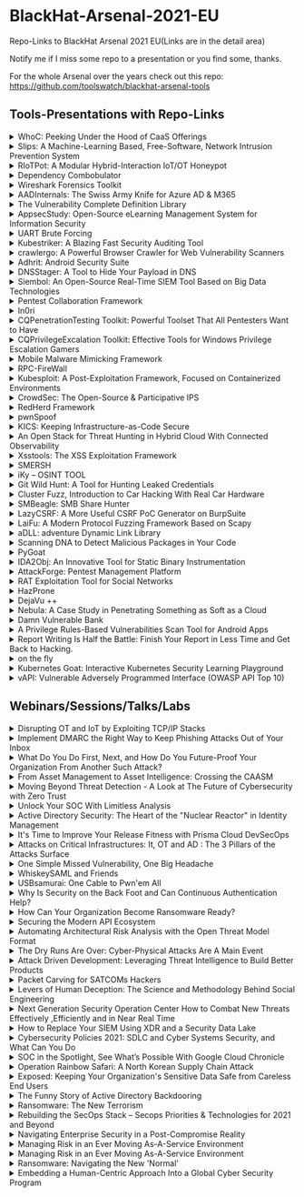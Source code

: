 # BlackHat-Arsenal-2021-EU
Repo-Links to BlackHat Arsenal 2021 EU(Links are in the detail area)

Notify me if I miss some repo to a presentation or you find some, thanks.

For the whole Arsenal over the years check out this repo:
https://github.com/toolswatch/blackhat-arsenal-tools

## Tools-Presentations with Repo-Links

<details>
  <summary>WhoC: Peeking Under the Hood of CaaS Offerings</summary>
  
Running your business-critical applications on the public cloud involves trust. You trust your cloud provider to separate your workloads from other customers' workloads. You trust your cloud provider to patch and update their software and hardware stack. For those of us with trust issues, blindly running our applications in the public cloud can be tough. Fortunately, trust can be earned through visibility, and that's where WhoC can help. WhoC provides a bit of visibility into how Container-as-a-Service (CaaS) offerings run our containers.

WhoC (Who Contains) is a container image that upon execution extracts the underlying container runtime. It doesn't try to identify the underlying runtime based on the container's cgroup configuration, the existence of a '.dockerenv' file or any other known trick. WhoC exfiltrates the actual container runtime binary from the underlying host.

In this talk Yuval will walk you through how WhoC works and show a demo in a popular CaaS offering. You'll learn a surprising truth: Linux containers can actually access one host file - the container runtime. 
  
  [https://github.com/twistlock/whoc](WhoC)

</details>

<details>
  <summary>Slips: A Machine-Learning Based, Free-Software, Network Intrusion Prevention System</summary>
  
Slips is a behavioral-based intrusion prevention system, and the first free software to use machine learning to detect attacks in the network. It is a modular system that profiles the behavior of IP addresses and performs detections in time windows. Slips' modules detect a range of attacks both to and from the protected device. Slips connects to other Slips using P2P, and exports alerts to other systems.

Slips works in several directionality modes. The concept of home network is not used to choose which detection to apply, but to choose which profile to analyze. The user can choose to detect attacks coming *to* or going *from* these profiles. This makes it easy to protect your network but also to focus on infected computers inside your network.

Among its modules, Slips includes the download/manage of external Threat Intelligence feed (including our laboratory's own TI feed), whois/asn/geocountry enrichment, a LSTM neural net for malicious behavior detection, port scanning detection (vertical and horizontal) on flows, long connection detection, etc. The decisions to block profiles or not are based on ensembling
algorithms. The P2P module connects to other Slips to share detection alerts.

Slips can read packets from the network, pcap, Suricata, Zeek, Argus and Nfdump, and can output alerts files and summaries. Having Zeek as a base tool, Slips can correctly build a sorted timeline of flows combining all Zeek logs. Slips can send alerts using the STIX/TAXII protocol.

More importantly, the Kalipso Node.js interface allows the analysts to see the profiles' behaviors and detections performed by Slips modules directly in the console. Kalipso displays the flows of each profile and time window and compares those connections in charts/bars. It also summarizes the whois/asn/geocountry information for each IP that communicates with a protected device.

  
  [https://github.com/stratosphereips/StratosphereLinuxIPS](Slips)

</details>

<details>
  <summary>RIoTPot: A Modular Hybrid-Interaction IoT/OT Honeypot</summary>
  
  With attacks against Internet of Things (IoT) and Operational Technology (OT) protocols increasing, we need proper defensive tools as well as methods for studying adversarial techniques. RIoTPot is a novel IoT/OT honeypot that is written in Go and moves beyond the traditional binary world of low vs. high interaction level. It achieves this via a modular architecture that allows for hybrid deployment of low-interaction along with high-interaction components (based on containerization techniques) as per users' preferences. RIoTPot emulates a multitude of common IoT and OT protocols such as CoAP, MQTT, Modbus, Telnet, AMQP, SSH, HTTP and UPnP.
  
  [https://github.com/aau-network-security/riotpot](RIoTPot)

</details>

<details>
  <summary>Dependency Combobulator</summary>
  The Dependency Combobulator is a modular and extensible framework to detect and prevent dependency confusion leakage and potential attacks. This facilitates a holistic approach for ensure secure application releases that can be evaluated against different sources (e.g., GitHub, Artifactory) and many package management schemes (e.g., ndm, pip, maven).

The framework can be used by security auditors, pentesters and even baked into an enterprise's application security program and release cycle in an automated fashion.
 
  https://pythonrepo.com/repo/apiiro-combobulator-python-security

</details>

<details>
  <summary>Wireshark Forensics Toolkit</summary>
  
  Wireshark is the most widely used network traffic analyzer. It is an important tool for both live traffic analysis & forensic analysis for forensic/malware analysts. Even though Wireshark provides incredibly powerful functionalities for protocol parsing & filtering, it does not provide any contextual information about network endpoints. For a typical analyst, who has to comb through GBs of PCAP files to identify malicious activity, it's like finding a needle in a haystack.

Wireshark Forensics Toolkit is a cross-platform Wireshark plugin that correlates network traffic data with threat intelligence, asset categorization & vulnerability data to speed up network forensic analysis. It does it by extending Wireshark native search filter functionality to allow filtering based on these additional contextual attributes. It works with both PCAP files and real-time traffic captures.

This toolkit provides the following functionality
- Loads malicious Indicators CSV exported from Threat Intelligence Platforms like MISP and associates it with each source/destination IP from network traffic
- Loads asset classification information based on IP-Range to Asset Type mapping which enables filtering incoming/outgoing traffic from a specific type of assets (e.g. filter for 'Database Server', 'Employee Laptop' etc)
- Loads exported vulnerability scan information exported from Qualys/Nessus map IP to CVEs.
- Extends native Wireshark filter functionality to allow filtering based severity, source, asset type & CVE information for each source or destination IP address in network logs

[https://github.com/rjbhide/wireshark-forensics-plugin](wireshark-forensics-plugin)
</details>


<details>
  <summary>AADInternals: The Swiss Army Knife for Azure AD & M365</summary>
  
AADInternals is a popular attacking and administration toolkit for Azure Active Directory and Microsoft 365, used by red and blue teamers worldwide. The toolkit is written in PowerShell, making it easy to install and use by anyone familiar with the Microsoft ecosystem.

With AADInternals, one can create backdoors, perform elevation of privilege and denial-of-service attacks, extract information, and even bypass multi-factor authentication (MFA).

Join this session to see in action the research results conducted during the past two years, including a new technique to extract AD FS signing certificates remotely.
  
https://github.com/Gerenios/AADInternals

</details>

<details>
  <summary>The Vulnerability Complete Definition Library</summary>
  
More and more security researchers treat source code as a database and use code patterns to search or query potential vulnerabilities. At the Black Hat 2021 USA conference, the 360 ​​Alpha Lab team disclosed how to use code patterns to find 11 CVEs on Chrome, and developed a 0day exploit based on this. The code pattern is essentially a set of conditions for the code, and the code that satisfies certain conditions is very likely to have vulnerabilities. However, the industry does not seem to have a publicly available tool that can accurately describe or define the necessary and sufficient conditions for a specific vulnerability. Although CodeQL (https://securitylab.github.com/tools/codeql/) is already trying to convert the vulnerability described in natural language in Common Weakness Enumeration (https://cwe.mitre.org/) into query sentences , But most of its query conditions are sufficient and non-essential conditions to form a specific vulnerability, that is, it does not include all the circumstances that form this vulnerability. These query sentences avoid the conditions that CodeQL is difficult to process or describe to improve the success rate of the query. And I personally think that the grammatical rules of SQL often cannot intuitively describe the constraints of the code and the code running process, and a large number of built-in query processes also make the learning cost higher.

Therefore, I have developed a complete definition library for vulnerabilities and believe that this library has two main advantages. First, this library can describe constraints with syntax, design ideas, and keywords similar to the code used by developers, which makes this tool have a lower learning cost. Second, this library is designed to describe the necessary and sufficient conditions for the formation of vulnerabilities. The necessary and sufficient conditions here is used to describe all possible situations that form the vulnerabilities. We should not artificially modify the search conditions to make it easier for the algorithm of the search program to search for results, but should let the search algorithm determine by itself how to search can speed up the display of results.

This library is developed based on LLVM's AST (Abstract Syntax Tree) and the constraint solver STP (Simple Theorem Prover), and supports the description of constraints on objects such as control flow, data flow, value size, variable relations, variable types, variable names, etc. The library will also contain a batch of vulnerability definitions I wrote and a simple search algorithm. I will use a simple example to demonstrate how the algorithm finds a vulnerability in a specific situation based on the vulnerability definition. All source code will be hosted on github, you can download and study by yourself.  
  
 https://github.com/antgroup-arclab/TheVulnerabilityCompleteDefinitionLibrary 

</details>


<details>
  <summary>AppsecStudy: Open-Source eLearning Management System for Information Security
</summary>
Because preventing vulnerability is less costly than redeveloping the complete application, infosec education and training become more and more actual. As a result, developers can greatly reduce the risk and expense from cyber attacks in the future by creating secure code. In addition, training the team based on the security assessment results to correct actual errors provides ongoing protection for existing and future products.

Since studying is impossible without a practical part, providing hands-on lab training for developing teams is a necessary step.
AppsecStudy - an open-source platform for seminars, training, and organizing courses for practical information security for developers and IT specialists. This tool has all the built-in basic requirements needed for organizing normal and productive training.
  
https://appsec.study
  
https://github.com/zzzteph/appsec.study
  
</details>

<details>
  <summary>UART Brute Forcing</summary>
  
With the growth of embedded systems the ability to exploit UART has become a key component of a Hardware Vulnerability Assessment. This tool focuses on Bute Forcing UART connections on embedded devices. It allow uses to define a brute forcing process for a wide variety of embedded systems

https://github.com/Merimetso-Code/UART-Hacking
</details>

<details>
  <summary>Kubestriker: A Blazing Fast Security Auditing Tool</summary>
  
Kubestriker performs numerous in depth checks on kubernetes infrastructure to identify any misconfigurations which make organisations an easy target for attackers and safeguards against potential attacks on Kubernetes clusters.

https://github.com/vchinnipilli/kubestriker
  
</details>

<details>
  <summary>crawlergo: A Powerful Browser Crawler for Web Vulnerability Scanners</summary>
  
crawlergo is a browser crawler that uses chrome headless mode for URL collection. It dynamically finds all URL requests contained in a web page through powerful automated intelligent analysis and de-duplication, providing comprehensive and high quality input for subsequent web vulnerability scanning.
  
  https://github.com/Qianlitp/crawlergo
  
</details>

<details>
  <summary>Adhrit: Android Security Suite</summary>
  
Adhrit is an open-source Android application security analysis suite. The tool is an effort to find an efficient solution to all the needs of mobile security testing and automation. Adhrit has been built with a focus on flexibility and modularization. It currently uses the Ghera benchmarks to identify vulnerable code patterns in the bytecode. Apart from bytecode scanning, Adhrit can also identify hardcoded secrets within Android applications. The tool also comes with a built-in integration to popular softwares like Jira and Slack which can be configured to automate and streamline the Android application review process. Adhrit has been presented at conferences like Black Hat Asia, OWASP Seasides and Cysinfo.
  
https://github.com/abhi-r3v0/Adhrit
</details>

<details>
  <summary>DNSStager: A Tool to Hide Your Payload in DNS</summary>
  
  DNSStager is an open-source project based on Python used to hide and transfer your payload using DNS.

DNSStager will create a malicious DNS server that handles DNS requests to your domain and return your payload as a response to specific record requests such as AAAA or TXT records after splitting it into chunks and encoding the payload using different algorithms.

DNSStager can generate a custom agent written in C or GoLang that will resolve a sequence of domains, retrieve the payload, decode it and finally inject it into the memory based on any technique you want.

You can edit the code of the DNSStager agent as you wish, and build it using your own custom execution techniques.

The main goal of using DNSStager is to help red teamers/pentesters to deliver their payloads in a stealthy channel using DNS.

  
  https://github.com/mhaskar/DNSStager
</details>

<details>
  <summary>Siembol: An Open-Source Real-Time SIEM Tool Based on Big Data Technologies
</summary>
  Siembol is an in-house developed security data processing application, forming the core of an internal Security Data Platform.

Following the experience of using Splunk, and as early adopters of Apache Metron, the team needed a highly efficient, real-time event processing engine with fewer limitations and more enhanced features. With Metron now retired, Siembol hopes to give the community an evolved alternative.

Siembol improvements over Metron:
- Components for real-time alert escalation: CSIRT teams can easily create a rule-based alert from a single data source, or they can create advanced correlation rules that combine various data sources. Moreover, Siembol UI supports importing a Sigma rule into Siembol alerting.
- Ability to integrate with other systems using dedicated components and plugin architecture for easy integration with incident response tools
- Advanced parsing framework for building fault-tolerant parsers
- Enhanced enrichment component allowing for defining rules and joining enrichment tables
- Configurations and rules are defined by a modern Angular web application, with a git-based approval process
- Supports OAuth2/OIDC for authentication and authorization in Siembol UI
- Easy installation for use with prepared docker images, helm charts and quick start guide

Siembol Use Cases:
- SIEM log collection using open-source technologies
- Detection tool for discovery of leaks and attacks on infrastructure
- Real-time stream Sigma rule evaluation without need to index logs

 https://github.com/G-Research/siembol 
</details>

<details>
  <summary>Pentest Collaboration Framework</summary>
  
Pentest Collaboration Framework - An opensource, cross-platform and portable toolkit that allows you to exchange information on the penetration testing process. It also contains a model of differentiation of rights for use by several teams or independent researchers.

One of latest major updates from previous Black Hat conference is a new feature - issue templates library which allow pentesters to create issues much more faster!
  
  https://gitlab.com/invuls/pentest-projects/pcf
</details>

<details>
  <summary>In0ri</summary>
  
Have you ever wondered how many ways there are to detect a defacement attack?

- Based on hash
- Based on signature
- Differential comparison
- Machine learning

Well, quite a lot. Nowadays, machine learning have really developed, with increasing agility and accuracy, this is
a new approach in Cyber Security in general which can adapt to new attack techniques.

In this talk, we will be presenting In0ri - a defacement detection system utilizing image-classification convolutional neural network.
There's two ways to deploy and use In0ri:
- Running off crontab by periodically visiting the URL.
- Internal agent running off the web server

With the first method, we can directly check if a path has been defaced or not.
As a system administrator, we can use the second method to check a local website with an internal Agent.

In0ri the first source machine learning project to detect defacement attacks, we will show the process of installing, training and running In0ri. After that, we will show how it succeeds to get high quality of detecting the deface attacks by using deep learning.

  
  https://github.com/J4FSec/In0ri
  
</details>


<details>
  <summary>CQPenetrationTesting Toolkit: Powerful Toolset That All Pentesters Want to Have
</summary>
CQ Penetration Testing Toolkit supports you in performing complex penetration tests as well as shows the ways to use them, and the situations in which they apply. It guides you through the process of gathering intel about network, workstations, and servers. Common technics for antimalware avoidance and bypass, lateral movement, and credential harvesting. The toolkit allows also for decrypting RSA keys and EFS protected files as well as blobs and objects protected by DPAPI and DPAPI-NG. This powerful toolkit is useful for those who are interested in penetration testing and professionals engaged in pen-testing working in the areas of database, system, network, or application administration. Among published presented tools are CQARPSpoofer, CQCat, CQDPAPIBlobDecrypter, CQMasterKeyDecrypt, CQReverseShellGen, and many more.

https://github.com/BlackDiverX/cqtools
  
</details>

<details>
  <summary>CQPrivilegeExcalation Toolkit: Effective Tools for Windows Privilege Escalation Gamers
</summary>
CQURE PE Toolkit is focused on Windows Privilege Escalation tactics and techniques created to help improve every privilege escalation game. This toolkit guides you through the process of exploiting a bug or design flaw in an operating system or software to gain elevated privileges to resources that are normally highly protected. Once you will know what to look for and what to ignore, Privilege Escalation will be so much easier. This powerful toolkit is useful for those who are interested in penetration testing and professionals engaged in pen-testing working in the areas of database, system, network, or application administration. Among published presented tools are CQSecretsDumper, CQNTDSDTDecrypter, CQLsassSecretsDumper, CQCreateProcessWithParent, and many more.

https://github.com/BlackDiverX/cqtools
  
</details>

<details>
  <summary>Mobile Malware Mimicking Framework</summary>
  
Emulating malware is a great way to gain insight into the behaviour of threat actors, and to fetch the newest malware samples and modules from the source. Emulating Android malware using virtual machines is a resource intensive task that does not scale well. To resolve this, I wrote the open-source Mobile Malware Mimicking framework, or m3 in short. The framework is built to easily and scalable emulate Android malware whilst using very few resources. Currently, the renowned Anubis and Cerberus families are supported within the framework.

m3's architecture focuses on three main points: simplicity, security, and scalability. To simplify the implementation of new families, the framework is written in Java, which allows the usage of decompiled code snippets. Additionally, the framework provides internal APIs to simplify the workflow. Each bot contains a phone object, which contains many commonly used Android features in plain Java, optimised for emulation purposes. This way, decompiled code only needs minor tweaks before it is executable within the framework. The framework is secure, as unknown commands are logged and furthermore ignored. Due to its open-source nature, anyone can audit and improve the project. Due to the plain Java implementation of the bots, the framework requires very little memory, compared to the virtual machines that would otherwise be required. Adding more bots barely increases the memory usage, allowing a single machine to handle dozens of bots at once.

To use m3, one must first create one or more bots and provide all required details, after which the bots can be emulated. Logging of activities is done per bot, in both the standard output, and a log file per bot. This provides analysts with a detailed overview of the activities that occurred over time.
  
  https://maxkersten.nl/projects/m3-framework/
  
  https://github.com/ThisIsLibra/m3
</details>

<details>
  <summary>RPC-FireWall</summary>
  
In Windows based environments, RPC is the main underlying protocol required for remote administration and for Active Directory services. As such, it is often used by IT admins, but also by ransomware and advanced attackers to spread by creating remote services, scheduled tasks, DCOM objects, etc. It is also a major component in the persistency phase of attacks such as active directory DCSync, and even DC vulnerabilities such as Zerologon.

The RPC-FireWall is a simple tool to operate, which can be used by security researchers and SOC teams. It places strategically located hooks in the Windows RPC runtime, which enables the operator to audit and control every RPC call. Security researchers can use it to trace and understand how various RPC based lateral movement techniques work. SOC teams can consume the audit information, which is stored to the Event logs, into their SIEM / XDR and use it to create numerous detection rules. The RPC-FireWall also acts as a - well, firewall - which allows defenders granular control over which RPC protocols and methods are allowed, from where, by whom, etc. while potentially malicious RPC calls could be blocked. 
  
https://github.com/zeronetworks/rpcfirewall
</details>

<details>
  <summary>Kubesploit: A Post-Exploitation Framework, Focused on Containerized Environments
</summary>
  
Kubesploit is a post-exploitation HTTP/2 Command & Control server and agent written in Golang, focused on containerized environments, and built on top of Merlin project by Russel Van Tuyl (@Ne0nd0g).
It supports Go modules and has container breakout modules, kubelet attack, and scanning modules.
  
https://github.com/cyberark/kubesploit
</details>

<details>
  <summary>CrowdSec: The Open-Source & Participative IPS</summary>    
Discover CrowdSec, the open-source & participative IPS, relying on both IP behavior analysis and IP reputation. CrowdSec analyzes visitor behavior & provides an adapted response to all kinds of attacks. The solution also enables users to protect each other. Each time an IP is blocked, all community members are informed so they can also block it. Already used in 105+ countries across 6 continents, the solution builds a real-time IP reputation database that will benefit individuals, companies, institutions etc.
    
 https://github.com/crowdsecurity/crowdsec
</details>

<details>
  <summary>RedHerd Framework</summary>
  
RedHerd is a collaborative serverless framework for orchestrating a geographically distributed set of assets in order to simulate/conduct complex offensive cyberspace operations. The design and implementation of RedHerd perfectly fit the Open Systems Architecture design pattern, thanks to the adoption of both open standards and wide-spread open source software components.

The framework allows to seamlessly deploy a ready-to-use infrastructure that can be adopted for effective conduct, simulation and training purposes, by reliably joining a real-world cyberspace battlefield in which red and blue teams challenge each other to reach their goals. These elements lead to the Offensive Cyberspace Operations as a Service (OCOaaS) paradigm, which involves a complete software solution, locally set up, remotely deployed or Cloud-based, offering a layer of abstraction placed in front of the operative infrastructure and tools.

In this way, the operational actors have the opportunity to focus on the task execution, while ignoring all of the collateral activities. In addition, OCOaaS provides a flexible and quickly deployable solution to reduce costs. The RedHerd framework is a practical implementation of this model empowering the approach with strong orchestration capabilities and other additional features.
  
https://github.com/redherd-project/redherd-framework  
</details>

<details>
  <summary>pwnSpoof</summary>
  
PWNSpoof produces realistic but unique incident response logs, with plenty of customisation options and an injected attack sequence to boot. Each user session (and we produce thousands over a customisable period of time) follows a dynamic pattern, which prevents simple filtering and delivers an authentic dataset. Currently pwnSpoof generates IIS logs for dummy banking and social media applications in the standard IIS log format (W3SVC) which can be consumed by most SIEM solutions. It injects a configurable number of attacks, including login bruteforce and parameter injection.

pwnSpoof randomises session times to produce a realistic pattern of activity that idles overnight and peaks during business hours. It randomises source IPs according to a weighted geo table, providing realistic iplocation patterns such as 99% UK and 1% EU. This allows us to set attacker source IPs to countries of hacking notoriety or allow it to blend in.

pwnSpoof is able to generate unique log bundles every time so is perfect for incident response and threat hunting training serials. The student then has to find the attack amongst the high entropy background noise in order to find the indicators of compromise and comprehend the attackers activity. Typically a student will need to identify which account was compromised, the timestamp of a log or the source IP of the attacker. pwnSpoof produces a seperate answer file, which can be used directly by the student or ingested by CTF tool for points based scoring.

There's no benefit to cheating, as every student has a different challenge.
  
https://github.com/punk-security/pwnspoof  
</details>


<details>
  <summary>KICS: Keeping Infrastructure-as-Code Secure</summary>
  
Infrastructure as Code (IaC) makes deploying cloud or container configurations scalable and faster. If you are launching a microservice into a Kubernetes cluster, or even building an entire AWS virtual infrastructure, IaC can automate the deployment. By building repeatable templates you can also ensure that deployments happen exactly as you design, every time.

However, errors in infrastructure configuration are now regarded as the second biggest cause of data breaches. There are many ways to give adversaries an advantage through security misconfigurations. Overly permissive storage volumes, unauthenticated database access, or ports left open to the internet have all been a cause of compromise. The solution? Treat your infrastructure code the same as your application code. During your build process, use tools to scan for infrastructure misconfigurations. When you find them raise alerts or even break the build. 

In this session, we will discuss common types of IaC misconfigurations, and demonstrate a free, open source security tool that developers can build into their pipelines to help protect infrastructure from compromise.
  
https://github.com/Checkmarx/kics  
</details>

<details>
  <summary>An Open Stack for Threat Hunting in Hybrid Cloud With Connected Observability
</summary>
  
We present a cloud-native threat hunting architecture built on open-source technologies. The security architecture integrates SysFlow and Kestrel to provide connected endpoint observability, edge analytics, and a cyber-reasoning stack that enables threat hunters to quickly and uniformly perform threat hunting and investigation across cloud and premise environments. This facilitates a new threat discovery methodology in which declarative hunting flows automate the search for behavioral attack patterns and indicators of compromise in telemetry data streams that are automatically tagged with attack TTPs. We show how these two open-source frameworks can deploy and scale natively on cloud environments to discover attacks and security breaches against cloud services and container infrastructures.

SysFlow is an open observability framework that lifts and normalizes the representation of system activities into a compact entity-relational format that records workload behaviors by connecting single-event and volumetric flow representations of process control flows, file interactions, and network communications. It drastically reduces data footprints over existing approaches and is particularly suitable for large scale cloud-wide monitoring and forensic investigation of sophisticated cyber-attacks that may not be discovered for long periods of time.

Kestrel is a threat hunting language for creating composable, reusable, and shareable hunt flows. It brings two key innovations to the security community: (i) a composable way of expressing hunting knowledge for threat hypothesis development and reasoning over entity-relational data abstractions, and (ii) an open-source language runtime to compute how to perform hunting steps and execute them in a distributed fashion at the local hunting site, remote data sources, and in the cloud.

We will demonstrate through live threat hunting scenarios how the two open-source projects can help create a powerful open platform for gaining operational awareness and alleviating key pain points in integrating security solutions into a "single-pane-of-glass" for effective and shareable threat hunting in the cloud.

https://github.com/opencybersecurityalliance/kestrel-lang
</details>

<details>
  <summary>Xsstools: The XSS Exploitation Framework</summary>
  
  XSS is one of the most common bug found on web application but the impact is often underestimated, and I think we can blame POC doing only an alert for that.While proving arbitrary code execution seems enough for bug hunters, people with less security knowledge may fail to grasp all the thing we can do with a bit of JavaScript.
It's our job to explain and prove the impact but writing custom payload for every scope can be tiresome, because a XSS can trigger it a lot of different context reusing the same attack is often impossible.

Xsstools is a new exploitation framework from bug bounty hunter and red teamer. It will help you build powerful and reusable payload that can be "compiled" to work in every situation.

The framework come with all the common goodies you might need:
- form submission with csrf token
- data exfiltration via multiple channels
- click and keylogger
- DOM manipulation
- Clickjacking helpers
- and much more

New features will be released for Black Hat armory:
- cache only spidering
- persistent exploitation

This tool is available on GitHub https://github.com/yeswehack/xsstools under GPL-3.0 License. 
</details>

<details>
  <summary>SMERSH</summary>

It's a collaborative open source tool to manage pentest campaigns.
You can install it via Docker ( it includes an Angular front end with a symfony API )
There is also a python client for the bearded ones.
The graphical interface allows you to add your scope and vulnerabilities and exchange information with your hacker partners in a Quick and easy way (also possible to generate report).

https://github.com/CMEPW/Smersh
  
</details>

<details>
  <summary>iKy – OSINT TOOL</summary>
  
iKy is an Open Source project. From an e-mail or other selectors (username, twitter, instagram, etc) it tries to collect data to later convert them into visual information
OSINT tools are many and varied. But with iKY it was sought, apart from a good performance, an attractive graphic visual supported by the fact that neuroscientifically the brain interprets images better and faster than numbers and letters

https://github.com/kennbroorg/iKy
</details>

<details>
  <summary>Git Wild Hunt: A Tool for Hunting Leaked Credentials
</summary>
  
Git Wild Hunt is a tool designed to search and identify leaked credentials at public repositories such as Github. Git Wild Hunt searches for footprints and patterns of over 38 of the most used secrets/credentials on the internet, especially those used in Devops and IT Operations. This tool helps developers and security operation departments discover leaked credentials in public repositories. This tool is also a recon tool for red teamers and pentesters, as it also provides metadata from leaks such as usernames, company names, secret types, and dates.

https://github.com/d1vious/git-wild-hunt
</details>

<details>
  <summary>Cluster Fuzz, Introduction to Car Hacking With Real Car Hardware</summary>
  
Join us for hands-on interaction with the PD0 'Car in a box' -- a fully working test platform for automotive security including most of the ECUs from a 2014 Peugeot 208. Attendees will receive a quick introduction to CAN bus networks, how they are insecure by default, and how this can be exploited to change data and displays. All laptops will be equipped with a nano-can adapter and an instrument cluster which will have some scripts to allow fuzzing of the clusters. As a bonus, we will be using Twitter to control some of the dials on PD0 by tweeting specific information.
  
https://github.com/mintynet/car-in-a-box
  
</details>

<details>
  <summary>SMBeagle: SMB Share Hunter</summary>
  
SMBeagle is executed on end-user devices with a standard domain users account.  SMBeagle will then identify all connected networks using existing mapped drives, application connections, local networks and subnet masks.  SMBeagle will then scan all identified network ranges for open SMB shares.  Once it finds an SMB connection it will audit the file and folder structure and record the applied permissions.

This information is logged in an elastic index to be dashboarded within Kibana.  Giving application owners and IT operation teams greater insight into what network shares are available to users and highlight insecure network shares which are susceptible to RANSOMWARE attacks.

SMBeagle can be run multiple times from multiple user contexts to identify the business risk to RANSOMWARE.

SMBeagle can be used during a pentest engagement to identify business-sensitive data and system credentials in configuration files and scripts. We believe SMBeagle will become a defacto tool for all stages of pentesting, allowing low privilege windows domain accounts to find vector for privilege escalation and allowing privileged accounts to quickly identify collections of sensitive business data.

Utilising elastic backend storage provides rich data filtering and analysis, with auto documentation.
  
https://github.com/punk-security/SMBeagle

</details>

<details>
  <summary>LazyCSRF: A More Useful CSRF PoC Generator on BurpSuite</summary>
  
Burp Suite is an intercepting HTTP Proxy, and it is the defacto tool for performing web application security testing. The feature of Burp Suite that I like the most is `Generate CSRF PoC`. However, the function to automatically determine the content of the request is broken, and it tries to generate PoCs using `form` even for PoCs that cannot be represented by `form`, such as JSON parameters and PUT requests. In addition, multibyte characters that can be displayed in Burp Suite itself are often garbled in the generated CSRF PoC. These were the motivations for creating LazyCSRF.
I have implemented a feature to solve them. It has the following features:- Automatically switch to PoC using XMLHttpRequest - In case the parameter is JSON - In case the request is a PUT/PATCH/DELETE- Support displaying multibyte characters (like Japanese)- Generating CSRF PoC with Burp Suite Community Edition (of course, it also works in Professional Edition)
https://github.com/tkmru/lazyCSRF
  
Slides:
https://speakerdeck.com/tkmru/lazycsrf-bh2021-europe
</details>

<details>
  <summary>LaiFu: A Modern Protocol Fuzzing Framework Based on Scapy</summary>
  
As a protocol tester, we often use scapy to interact with the protocol because it is able to craft or decode packets easily and it implements a wide number of protocols. However, the fuzz function supported by scapy can not fuzz protocols sufficiently and effectively. Testers often need to write additional fuzzing code based on other fuzzing frameworks such as Peach and Boofuzz.

According to the current situation, we design a protocol fuzzing tool named "LaiFu". LaiFu framework allows testers to use scapy to specify protocol formats directly. We designed the corresponding mutation algorithm according to the various field types of scapy's packet. Meanwhile, we also provide a tool to show the coverage of fuzzing target in real time. Testers only need to put each data packet as a node into the graph and then start the fuzzing test. Another advantage is that LaiFu makes many protocols already implemented by scapy to be fuzzable.

We are going to open source this tool to assist testers or developers to test their code and make protocol fuzzing easy and effective.
  
  !!!Information at the presentation 11.11.2021!!!
"Our company has some approval process, after completing it, we can open source LaiFu"
</details>

<details>
  <summary>aDLL: adventure Dynamic Link Library</summary>
  
Adventure of Dynamic Link Library (aDLL) is a console tool for the analysis of binaries and focused on the automatic detection of possible DLL Hijacking cases in Windows systems. The purpose of the tool is to analyse every DLL that an executable will load in memory, anticipating the Windows DLL search order and identifying those DLLs that are missing from the expected directory. That may lead in the replacement of the legitimate DLL by a malicious one if the directory has misconfigured permissions.
  
https://github.com/ideaslocas/aDLL

</details>

<details>
  <summary>Scanning DNA to Detect Malicious Packages in Your Code</summary>
  
PackageDNA is an open-source tool, free and modular tool developed in Python3, that offers developers and researchers the ability to analyze code packages from different programming languages, in search of vulnerabilities in the code, the possible manipulations or spoofing of the package ('typosquatting'), identifying suspicious files, searching for strings in the code, among other data for analysis.

PackageDNA, enables threat intelligence analysis or code audits, which allow to detect attacks to the software supply chain, the vast majority of companies integrate third-party code in their developments, thus the need to have a suite such as PackageDNA that performs the analysis of all these external codes and delivers the results of the analysis in a standardized way.
  
https://github.com/Telefonica/packagedna

</details>

<details>
  <summary>PyGoat</summary>
  
PyGoat -
Intentionally vuln web Application Security in django. our roadmap build intentionally vuln web Application in django. The Vulnerability can based on OWASP top ten
• A1:2017-Injection
• A2:2017-Broken Authentication
• A3:2017-Sensitive Data Exposure
• A4:2017-XML External Entities (XXE)
• A5:2017-Broken Access Control
• A6:2017-Security Misconfiguration
• A7:2017-Cross-Site Scripting (XSS)
• A8:2017-Insecure Deserialization
• A9:2017-Using Components with Known Vulnerabilities
• A10:2017-Insufficient Logging & Monitoring

https://github.com/adeyosemanputra/pygoat

</details>


<details>
  <summary>IDA2Obj: An Innovative Tool for Static Binary Instrumentation</summary>
  
As well known, object files are generated by c/c++ compiler or assembler from source code, and linked into an executable binary. But now, I can directly dump multiple object files just from one executable binary (exe, dll, ...) by using this tool. What's more amazing is that they can be linked again to a new binary, which is almost same as the old one !

It is designed mainly for SBI (Static Binary Instrumenation), to collect code coverage and integrate with popular fuzzing engines (AFL, honggfuzz, ...). Of course, it is faster than all of the DBI solutions.

https://github.com/jhftss/IDA2Obj
</details>

<details>
  <summary>AttackForge: Pentest Management Platform</summary>
  
AttackForge.com is Community Pentest Management Platform that supports workflows for pentesting & collaboration between engineering & security teams.

AttackForge.com equips pentesters with the following:

- Dedicated workspace for penetration testing projects. You can invite other pentesters or engineers to your workspace and assign their roles. You can store all information/entry criteria/logs/etc.
- Assign methodologies/checklists to each project. AttackForge includes pre-built methodologies for convenience.
- Professional automated reporting. Fully customizable report templates using AttackForge ReportGen tool. AttackForge includes a styled base template to get started fast or you can use your own templates.
- Vulnerability library pre-loaded with 1300+ vulnerabilities. You can add your own.
- Import vulnerabilities from tools such as Nessus, BURP, Qualys, Netsparker, Acunetix, Nexpose, OpenVAS, ZAP. RESTful API for custom imports & generic CSV importer.
- Build AttackChains and map to MITRE ATT&CK Framework.
- Project management support including calendar, daily tracking, retesting tracking, and others.
- Integration with DevOps tools like JIRA & ServiceNow.
- Custom themes including "The Matrix" for the full Hacker experience

Come check out the new features we have not yet presented to public!
  
  https://www.attackforge.com/
</details>

<details>
  <summary>RAT Exploitation Tool for Social Networks</summary>
  
As we all know, many risks are involved with social networks such as impersonation, social-engineering, and data breach.

To demonstrate these attacks, we developed an innovative tool that can hijack and remotely control social network accounts by combining the powers of social engineering with malicious third party apps.

We built a private app store of phishing apps, with genres, that a bad actor can choose from to gain RAT control over victim accounts. To enable this, our tool manages oauth tokens within a single web console, allowing the hacker to exercise the functions of the victim accounts. To this end, we discuss other features and extensions of our tool, such as social engineering chat bots, crawlier bots, password crackers, and visualization tools for social network analytics.

https://github.com/Q8OSINT/Q8OSINT
</details>

<details>
  <summary>HazProne</summary>
  
HazProne is a Cloud Pentesting Framework that emulates close to Real-World Scenarios by deploying Vulnerable-By-Demand aws resources enabling you to pentest Vulnerabilities within, and hence, gain a better understanding of what could go wrong and why!!
  
https://github.com/stafordtituss/HazProne
</details>

<details>
  <summary>DejaVu ++</summary>
  
DejaVu is an open source deception framework which can be used to deploy decoys across the infrastructure. This could be used by the defender to deploy multiple interactive (Server and Client) decoys strategically across the network and cloud.

We have done massive updates to our platform (now DejaVu ++) and are excited to present these at Blackhat Europe. Some key updates:

1. Decentralized architecture to support enterprise orgs
2. Video recording of attacker's movement, record attacker's activity
3. Highly interactive decoys to engage the attacker and reveal attacker motivation and TTP
4. Integrated IDS for enriched alerts
5. Full packet capture of attacker's interaction with the decoy for forensic analysis.
6. Cloud Ready decoys
- Now blue team can deploy DejaVu instance on AWS infra
- Configure decoy personality to mimic the environment
- AWS breadcrumbs
7. Dashboard with monitoring and analysis - Full lifecycle of event can be drilled into by an analyst
8. New decoys
- Email and client side decoys to detect Spear Phishing
- RDP Interactive and Non-Interactive
- Interactive SSH
- Detect MITM attacks : ARP Poisoning, Responder, SSDP
- HONEYCOMB (To capture events from Honey Docs)
- Beaconing Documents
- ICS/SCADA Decoys - Modbus and S7COMM
9. Personalized threat inteligiance - Deploy customised decoys on DMZ to detect targeted threats
10. Logging Capability - Ship logs to SIEM or other platforms using Syslog capability
  
https://github.com/bhdresh/Dejavu  
</details>

<details>
  <summary>Nebula: A Case Study in Penetrating Something as Soft as a Cloud</summary>
  
Nebula is a cloud C2 Framework, which at the moment offers reconnaissance, enumeration, exploitation, post exploitation on AWS, but still working to allow testing other Cloud Providers and DevOps Components.
It started as a project to unify all Cloud + DevOps Pentest and Security Techniques for a better assessment of the Infrastructures. It is build with modules for each provider and each functionality. As of April 2021, it only covers AWS, but is currently an ongoing project and hopefully will continue to grow to test GCP, Azure, Kubernetes, Docker, or automation engines like Ansible, Terraform, Chef, etc.

https://github.com/gl4ssesbo1/Nebula
</details>

<details>
  <summary>Damn Vulnerable Bank</summary>
  
With over 2.5 billion devices and millions of apps, Android is ruling the market. Developers had additional responsibility to protect the information and integrity of their users. Considering these high numbers, preventive measures should be taken to secure Android applications used by people across the globe.

We built an open-source vulnerable Banking application, a clone close to real-world banking applications. The existing vulnerable applications cover only basic OWASP vulnerabilities. Our vulnerable application covers multiple things like Binary analysis, Debugger detection bypasses, Frida analysis, writing custom code to decrypt data, and a lot more along with basic OWASP vulnerabilities. This product will be a one-stop place for android application security enthusiasts.

https://github.com/rewanthtammana/Damn-Vulnerable-Bank
</details>

<details>
  <summary>A Privilege Rules-Based Vulnerabilities Scan Tool for Android Apps</summary>

In the development of software, the system is often designed on a good architecture to ensure the security of the system, which reduces the risk of being attacked. However, due to business requirements, some "privilege rules" often exist in some key security protection processes, such as some privilege userid lists, privilege url lists, or special paths, etc. These privilege configurations disrupt the original security process, and pull down the security level, become a new attack surface (intrusion into the original secure system through attack privilege rules). It is more difficult for us to attack the system directly, but it will be easier to attack the system through the vulnerabilities in the privilege rules, and even the vulnerabilities in these privilege rules already exist widely.

Because of the above attack risks, we develope a tool called "privilege rules bug hunter"(PBH) to detect the vulnerability of privilege rules in software. Data flow graph (DFG) and Control flow graph(CFG) enable us to better understand the inherent logic in software. However, there are so many control flows and data flows when identifying the privilege rules. How to distinguish the normal logic and find out the privilege rules accurately is a challenge. We will combine DFG, CFG and taint analysis methods to find out the risk: 1) generate a graph with the help of DFG and CFG , and use graph similarity information to classify. 2) The software is tested dynamically by online data, and the path information of runtime is recorded by hook to help identify the privilege paths of the graph in 1). 3) Collecting the information of privilege rules and looking for common vulnerabilities(such as xss etc) to reache the control of the whole system.

In this talk, we found the risk of privilege rules in a software , which broke the normal flow of software security architecture and introduce new risks. At the same time, based on the software analysis method, a tool is implemented to detect the vulnerability of privilege rules. We use the developed tool in Android Software Security testing, and find many privilege URLs and paths are configured into the software with high permissions. At the same time, there are a large number of n-days in the websites where these URLs exist.

!!!No Link yet!!!
</details>

<details>
  <summary>Report Writing Is Half the Battle: Finish Your Report in Less Time and Get Back to Hacking.</summary>

A single place to hold assessment findings, notes, methodologies, tasks, and feedback from your team makes working together simpler and saves time delivering reports. Dradis combines the output of 20+ popular security tools - including Nessus, Qualys, Burp, and Nmap, along with your manual notes to keep all of your findings centralized for one click report generation.
If you're reviewing scan results manually or putting together reports by hand, digging through emails and chat logs for details from teammates, or copying and pasting findings from old reports instead of having a findings database, do yourself a favor and download Dradis CE so you can get back to hacking.

Started in 2007 to solve the frustrations associated with creating reports, Dradis Framework has an established track record and a full time, international team working every day so you can ditch the overhead of a traditional security assessment workflow.

https://dradisframework.com/
  
CommunityEdition:
Dradis is an open-source reporting and collaboration tool trusted by 1,000s of InfoSec professionals around the world.
https://dradisframework.com/ce/
</details>

<details>
  <summary>on the fly</summary>

The 'on-the-fly' tool intends to give the pentester an 'all-in-one' tool by deploying different functionalities applicable across the three domains of work: IoT, ICS & IT. The present work introduces a new framework in which enough functionalities will be provided to discover, evaluate, and audit technologies from the three mentioned domains.
  
https://github.com/Telefonica/on-the-fly
</details>

<details>
  <summary>Kubernetes Goat: Interactive Kubernetes Security Learning Playground</summary>
Kubernetes Goat is a "vulnerable by design" Kubernetes Cluster environment to practice and learn about Kubernetes Security. It has step by step detailed guide and digital book on how to get started with Kubernetes Goat by exploring different vulnerabilities in Kubernetes Cluster and Containerized environments. Also, it has scenarios taken from the real-world vulnerabilities and maps the Kubernetes Goat scenarios. The complete documentation and instruction to practice Kubernetes Security for performing security assessments, pentesting, and in general Kubernetes Security. As a defender you will see how we can learn these attacks, misconfigurations to understand and improve your cloud-native infrastructure security posture.

Some of the high-level scenarios include, but are not limited to

1. Sensitive keys in code-bases
2. DIND (docker-in-docker) exploitation
3. SSRF in K8S world
4. Container escape to access host system
5. Docker CIS Benchmarks analysis
6. Kubernetes CIS Benchmarks analysis
7. Attacking private registry
8. NodePort exposed services
9. Helm v2 tiller to PwN the cluster
10. Analysing crypto miner container
11. Kubernetes Namespaces bypass
12. Gaining environment information
13. DoS the memory/CPU resources
14. Hacker Container preview
15. Hidden in layers
16. RBAC Least Privileges Misconfiguration
17. KubeAudit - Audit Kubernetes Clusters
18. Sysdig Falco - Runtime Security Monitoring & Detection
19. Popeye - A Kubernetes Cluster Sanitizer
20. Secure network boundaries using NSP
  
https://github.com/madhuakula/kubernetes-goat
</details>

<details>
  <summary>vAPI: Vulnerable Adversely Programmed Interface (OWASP API Top 10)</summary>
vAPI is a Vulnerable Interface in a Lab like environment that mimics the scenarios from OWASP API Top 10 and helps the user understand and exploit the vulnerabilities according to OWASP API Top 10 2019. The lab is divided into 10 exercises that sequentially demonstrate the vulnerabilities and give a flag if exploited successfully.

https://github.com/roottusk/vapi
</details>

## Webinars/Sessions/Talks/Labs

<details>
  <summary>Disrupting OT and IoT by Exploiting TCP/IP Stacks</summary>
  
We will demonstrate an attacker’s journey to disrupt a model smart building - which could be a residence, an office, or any critical facility like a hospital - using only TCP/IP stack vulnerabilities, which are known to affect large numbers of devices at a time.

Attendees will interact with a tool to identify the TCP/IP stack running on a target device (using techniques such as banner grabbing, ICMP querying and TCP fingerprinting), a static analysis tool to find DNS-based vulnerabilities on TCP/IP stacks, and finally an exploit scenario involving a DNS-based RCE on a development board, an FTP-based DoS on a PLC and a TCP-based DoS on the switch connecting them.

The physical effects on the model building include switching on or off lighting and ventilation systems. We will also discuss how a similar exploit scenario can lead to other types of physical effects in critical infrastructure.
 
  https://www.forescout.com/resources/amnesia33-how-tcp-ip-stacks-breed-critical-vulnerabilities-in-iot-ot-and-it-devices/
  
  !!!404 at the Webinar Link at the bottom of the pages!!! Maybe you got more luck

</details>

<details>
  <summary>Implement DMARC the Right Way to Keep Phishing Attacks Out of Your Inbox</summary>
  
DMARC, SPF, and DKIM are global anti-domain-spoofing standards, which can significantly decrease phishing attacks. Implemented correctly they allow you to monitor email traffic, quarantine suspicious emails and reject unauthorized emails. But less than 30% of organizations are actually using them. And even fewer are using them correctly.

In this session, Roger Grimes, KnowBe4’s Data-Driven Defense Evangelist, will teach you how to enable DMARC, SPF, DKIM the right way. You’ll learn:

    How to best configure DMARC and other defenses to prevent phishing attacks
    What common configuration mistakes organizations make
    Why a strong human firewall is your best last line of defense
  
https://blog.knowbe4.com/implement-dmarc-the-right-way-to-keep-phishing-attacks-out-of-your-inbox
</details>


<details>
  <summary>What Do You Do First, Next, and How Do You Future-Proof Your Organization From Another Such Attack?</summary>
  
You have just learned that your organization has been hit with a new variant of REvil ransomware
Every minute counts. What you do first, next, and how you future-proof your organization from another such attack is critical in the first 24 hours of a breach.
Join us for “Race Against Time,” a simulation event where Cortex, by Palo Alto Networks, provides the critical steps Security Operations teams need to do in the first 24 hours to investigate and respond to an attack.  
  
</details>


<details>
  <summary>From Asset Management to Asset Intelligence: Crossing the CAASM</summary>
  
As the sprawl of devices, device types, and solutions continues to skyrocket, environments only grow more complex.
But there's good news: asset management has evolved. Today’s “asset intelligence” moves from a spreadsheet approach to an API-driven, always up-to-date view into all assets via integrations of existing tools, data correlation at scale, and querying capabilities to find and respond to gaps. Join this session to learn how asset intelligence and the emerging Cyber Asset Attack Surface Management (CAASM) category improves security hygiene, reduces manual work, and remediate gaps.
  
https://store.isaca.org/s/community-event?id=a334w000004SGuCAAW
</details>

<details>
  <summary>Moving Beyond Threat Detection - A Look at The Future of Cybersecurity with Zero Trust</summary>
  
Join ThreatLocker CEO, Danny Jenkins as he discusses the state of cybersecurity and how to protect against ransomware with a zero trust architecture.
</details>

<details>
  <summary>Unlock Your SOC With Limitless Analysis</summary>
  
Imagine if you never again had to discard data, performing machine learning, threat intelligence lookups, proactive hunting, and more — at cloud scale, with no interruptions to your workflows.
Join this talk to explore the possibilities unlocked by the power to analyze all of your security-relevant data. Tackle any conceivable SecOps use case by exploring data from across your entire stack of technologies and applications. Uncover long-dwelling threats and markers of newly discovered exploits by examining years of data. And do it all with Elastic Security, the world’s only free and open SIEM and XDR solution.
  
https://www.elastic.co/de/webinars/unlock-your-soc-stop-threats-with-limitless-xdr  
</details>


<details>
  <summary>Active Directory Security: The Heart of the "Nuclear Reactor" in Identity Management</summary>
  
In all the recent breaches, attackers had one goal: to gain access to privileged accounts and roam freely through the network. They can then target sensitive assets and make Ransomware or data exfiltration breach attacks effective.

Behind identity thefts, there is always an insecure Active Directory (AD) deployment. AD is the Heart of the "Nuclear Reactor" of identity management. It has become a prime target for attackers to elevate privileges and facilitate lateral movement. 

In this session, we'll cover the main attack paths on AD, and how identity management programs need to evolve from a semi-annual audit stage to near-real-time prevention and detection capability around Active Directory.
  
  https://www.tenable.com/events/black-hat-europe-2021
</details>

<details>
  <summary>It's Time to Improve Your Release Fitness with Prisma Cloud DevSecOps</summary>
  
It's time to align security to the app lifecycle, improve the developer experience, and ensure we are releasing apps that are safe the first time, every time. With Prisma Cloud, customers don’t need to wait until the application is running to identify security risks. Prisma Cloud eliminates the necessity to review lots of security alerts and iterate your apps once again, adding overhead on developers and affecting your release fitness. We help you improve release velocity and the reliability of your apps as well as support your overall agility as a business.
  
  https://www.paloaltonetworks.com/prisma/cloud/devsecops
  
</details>

<details>
  <summary>Attacks on Critical Infrastructures: It, OT and AD : The 3 Pillars of the Attacks Surface</summary>
  
Attacking critical infrastructures is not just a matter of cybercrime. Its impact extends far beyond. When a hospital is down for days or a water supplier is compromised, these attacks have profound human consequences.

IT, OT and Active Directory are the 3 pillars of the attack surface in critical infrastructure systems. New paradigms, like remote work and cloud adoption, are increasing the risk to systems newly exposed to the Internet.

In this session, we will focus on an example in the Healthcare industry to show how to mitigate this risk by having a continuous, unified approach to risk-based vulnerability that embraces IT and OT assets and Active Directory.

https://www.tenable.com/events/black-hat-europe-2021
</details>

<details>
  <summary>One Simple Missed Vulnerability, One Big Headache</summary>

Developers are often regarded as the superhumans that know it all and can do everything. This is more than often true, however, if we start blaming them for errors in the security specter of their code we are doing them wrong. It is not their fault, but more the overall way on how development is completed from the architecture to the release. This presentation will explore how easy it is to miss security-related details that can be used by attackers to breach the victim’s data. If these go undetected throughout your SDLC and make it through your DevOps process to the release, then devastation is unavoidable. Therefore, we will conclude by showing you how to identify them at the right place and time to avoid delays in your delivery schedule.

https://www.cybersecuritycloudexpo.com/global/talk/virtual-presentation-one-simple-missed-vulnerability-one-big-headache/
</details>

<details>
  <summary>WhiskeySAML and Friends</summary>
  
Solorigate was one of the most significant cybersecurity attacks we have ever faced. One tactic used during the attack was to extract a token signing certificate from the on-prem Active Directory Federation Services (ADFS) server. With the certificate, adversaries were able to impersonate any user of the target organization and exfiltrate information. The technique used to extract the certificate required access to the target server.

Secureworks is constantly conducting primary research to find new vulnerabilities and techniques the adversaries may exploit. Based on this research, we are also conducting applied research to build proofs-of-concept and tools to demonstrate and automate the exploitations.

In this talk, we will introduce a new technique that allows extracting the signing certificate remotely without logging in on the target server. We'll cover the conceptual design of the new technique and walk through how it was developed and we will introduce/demonstrate three tools written in Python, which allows performing the whole attack remotely and automatically with a small input data set and the weaponization of the technique.
  
  https://www.secureworks.com/blog/going-for-the-gold-penetration-testing-tools-exploit-golden-saml
  
</details>

<details>
  <summary>USBsamurai: One Cable to Pwn'em All</summary>
  
During the last years, hardware implants have become a popular attack vector in air-gapped environments such as industrial networks: Stuxnet (2010), Operation Copperfield (2017), and the recent ransomware attack that has led to a shutdown in a US natural gas facility are only some notable cases. In parallel, in an effort to raise the bar of red-teaming operations, security researchers have been designing and releasing powerful open-source devices with the intent to make Red-Teaming operations even more interesting and disruptive. Smoothing the path to new TTPs and improving old ones. As a result, hardware implants should always be included in the threat modeling of an industrial facility.
  
</details>

<details>
  <summary>Why Is Security on the Back Foot and Can Continuous Authentication Help?</summary>
  
Digital technology developments have been turbo-charged in the past 18 months. Organizational engagement with customers and citizens has been reimagined. Running an enterprise, irrespective of size, has evolved dramatically. The pace of change shows little sign of slowing, and organizations are battling to keep up with and get ahead of demand and what their competition is capable of. The security function has had to turn on a sixpence and security has gone “haywire” in attempts to match the pace of organizational change. What can they do to get ahead of the game? Identity isn’t a bad place to start, and in this session we look at the challenges facing the organization from a security perspective and the role of continuous authentication in addressing these challenges over the next few years.

</details>

<details>
  <summary>How Can Your Organization Become Ransomware Ready?</summary>
  
Ransomware attacks have rapidly increased in frequency and severity. What was initially considered a nuisance has been adopted by sophisticated attackers in complex, multi-phased attacks. The total cost of ransomware attacks can climb into millions of dollars. This is why Pentera, the Automated Security Validation platform, added the first active ransomware emulation framework, applying real and safe ransomware tactics and techniques, to your organization’s framework. This framework enables you to validate your organization’s readiness against a ransomware attack at any given moment.

  
</details>

<details>
  <summary>Securing the Modern API Ecosystem</summary>
Stopping API attacks requires a 360-degree view of API security risks and collaboration between security and development teams. From secure API development and testing to runtime threat defense, through continuous API posture management, APIs present a new attack surface to defend. We will explore strategies to efficiently achieve an active, sophisticated API defense posture across each phase of the API lifecycle. A key focus will be on practices that employ automation to dramatically improve control and without stifling innovation and speed.

  https://www.eccu.edu/how-can-you-secure-the-modern-api-ecosystem/
  
</details>

<details>
  <summary>Automating Architectural Risk Analysis with the Open Threat Model Format</summary>
  
Architectural risk analysis is a crucial security activity that’s typically carried out manually in workshops. Although valuable, they are often time-consuming, and with engineering teams under increasing pressure to deliver software faster, they require techniques to automate as much of the process as possible.
Fraser will explore these challenges and how Infrastructure as Code is uniquely able to meet them. He’ll introduce the Open Threat Model (OTM) format and how to create files automatically using open source tools. We’ll look at how you can operationalize threat modeling with OTM into a DevSecOps workflow - useful if you have multiple teams using different technologies.

</details>


<details>
  <summary>The Dry Runs Are Over: Cyber-Physical Attacks Are A Main Event
</summary>
  SolarWinds. Oldsmar. JBS. Colonial Pipeline. High-impact cyberattacks on our physical world have leapt from thriller movie theories to real-time calamities. From disruptions in fuel production and delivery to shortages of meat and cheese on grocery store shelves, these attacks have very real consequences. Making matters worse, bad actors have set the precedent to demand growing ransoms by staging increasingly brazen attacks. Join us to explore a brief history of how we got here, why these attacks are so seemingly easy to conduct, and what we should do to keep them from escalating to dangerous new heights.

</details>

<details>
  <summary>Attack Driven Development: Leveraging Threat Intelligence to Build Better Products
</summary>
Nearly every organization claims to do vulnerability research and threat intelligence, but how does that filter into building a better product? At Trend Micro, our end-to-end lifecycle of threat research allows us unparalleled access into all phases of the lifecycle of a bug: from finding to reporting to patching to exploitation. At each stage of this process, information about the vulnerability provides defenders the opportunity to implement strategies to mitigate the threat. This talk covers the various types of investigation and analysis done by Trend researchers and how this data improves products to provide class-leading protections for our customers.

  
  https://www.youtube.com/watch?v=ltzuP1wFZjQ
</details>

<details>
  <summary>Packet Carving for SATCOMs Hackers</summary>
  
Satellite broadband services from geostationary orbit are often unencrypted and can leak important and sensitive information to anyone with basic hardware and software knowledge. In this lab, we'll get some hands-on experience working with modern satellite internet protocols. We'll have environments set up where you can play with satellite data in a variety of formats and use open-source tools to convert satellite traffic recordings into meaningful traffic captures. The labs are designed for diverse backgrounds and skill levels so no prior experience with programming, SATCOMs, or protocol reversing is necessary, but, if you have it, there's stuff that should be fun for you too.
  
</details>

<details>
  <summary>Levers of Human Deception: The Science and Methodology Behind Social Engineering
</summary>
  
No matter how much security technology we purchase, we still face a fundamental security problem: people. Explore the different levers that social engineers and scam artists pull to make us more likely to do their bidding.
Roger will share his insights and examples of mental manipulation in everyday life: from the tactics used by tricky advertisers to sophisticated social engineering and online scams. Additionally, we’ll look at how to ethically use the very same levers when educating your users.
Key Takeaways

    The Perception Vs. Reality Dilemma 
    Understanding the OODA (Observe, Orient, Decide, Act) Loop 
    How social engineers and scam artists achieve their goals by subverting
    How we can defend ourselves and our organizations
  
https://techtalksummits.com/event/virtual/webinar/levers-of-human-deception-the-science-and-methodology-behind-social-engineering2
</details>

<details>
  <summary>Next Generation Security Operation Center How to Combat New Threats Effectively ,Efficiently and in Near Real Time</summary>
  
Current SOCs typically focus on SIEM as the nerve centre and hub. And the standard modus operandi has been to onboard all log sources from Network, (Hosts) OS, Endpoints and Cloud (rarely possible) and then hope for magic (correlation) to happen. There is a substantial time wasted in setting it up by ‘tuning’ log sources. And there is a huge challenge as a hierarchy of L1-L3 analysts is set up so even when there are real security issues- it takes too much time to actually respond in a timely manner.
So in short, Gen 1 SoCs are : too expensive to run, too slow to react and still do not do the job effectively.
The solution lies in a better way to set up Stiching of data across Network, Endpoints and Cloud Telemetry that clearly indicates that when a security incident has happened- its impact on Network, Hosts, Endpoints and Cloud is ‘stitched’ into 1 story. Thus giving the analysts a proper ‘Stitch(ed) story) in Time’ to act quickly. 

https://www.cybersecuritycloudexpo.com/global/talk/next-generation-security-operations-centre-how-to-combat-new-threats-effectively-efficiently-and-in-near-real-time-basis/
</details>


<details>
  <summary>How to Replace Your SIEM Using XDR and a Security Data Lake
 </summary>
  
NETGEAR gained a clarity into incidents using automatic investigations of alerts and threat signals, with advanced correlations across attack surfaces, delivering the essential context the SOC needs to act on legitimate threats.

By combining Hunters XDR with Snowflake’s Security Data Lake, the retailer eliminated the high data storage costs associated with SIEM, allowing NETGEAR to stop making sacrifices on data retention and avoid compromising on the number of data sources.
  
https://www.youtube.com/watch?v=7EUXAhO_QDo
</details>


<details>
  <summary>Cybersecurity Policies 2021: SDLC and Cyber Systems Security, and What Can You Do
</summary>
  
2021 holds a special place in infosec land when it comes to novel cyber attacks — from ransomware supply-chain incidents like Kaseya’s, where threat actors demanded a $70 million ransom, to $600 million heists against cryptocurrency exchanges, stemming from exploits or rogue insiders, to next-generation attacks like the Codecov incident and threats to open-source ecosystems.

Join this session to learn about the latest developments in the areas of cybersecurity laws and policy that governments around the world—US, UK, EU, are introducing, and what your organization can do—with a special focus on SBOMs and software supply-chain security.
</details>


<details>
  <summary>SOC in the Spotlight, See What’s Possible With Google Cloud Chronicle
</summary>
  
Google Cloud is taking a radically different approach to solving the modern security challenges of the SOC. Our decades of experience pioneering differentiated approaches to security inform our most powerful security offerings like Chronicle.

Learn how you can leverage a new solution-driven approach to transform your SOC and hear lessons learned from our customers like BBVA and Viacom/CBS who are implementing Chronicle and our security models in complex environments.  
</details>

<details>
  <summary>Operation Rainbow Safari: A North Korean Supply Chain Attack</summary>
North Korea conducted multiple operations against entities involved in COVID-19 related research and policy development throughout 2020.
NICKEL ACADEMY (aka Lazarus, Labyrinth Chollima, Zinc) and NICKEL KIMBALL (Kimsuky) were both publicly reported to be conducting COVID-related campaigns. One group that didn’t make the headlines was NICKEL HYATT (aka Stonefly, Silent Chollima, Andariel). This presentation will walk through a network intrusion at a life sciences company that Secureworks assisted , highlighting adversary tradecraft and exploring defender options for detections and response.
</details>

<details>
  <summary>Exposed: Keeping Your Organization's Sensitive Data Safe from Careless End Users</summary>

While data security is at the forefront for many IT and security teams, for most employees, security is an afterthought. They just want to access the data they need, when they need it, to do their jobs. And if security practices feel too cumbersome or complicated, they’ll find workarounds—or worse, skip security altogether. This creates dangerous vulnerabilities, especially in today’s hybrid office/remote environment. Organizations must find the balance between data security and usability so end users don’t bypass important practices.
Join PKWARE’s Arif Khan as he discusses the challenges of data security versus usability and finding the right balance.
  
  https://www.grcworldforums.com/on-demand-content/exposed-keeping-your-organizations-sensitive-data-safe-from-careless-end-users/2813.article
</details>

<details>
  <summary>The Funny Story of Active Directory Backdooring</summary>
  
Security practitioners know that Active Directory (AD) is the top target for privilege escalation and lateral movement during an attack, but did you know that AD is an inexhaustible reservoir for creating backdoors? During this session, we will explain how AD can be hijacked to create backdoors that can be used for future infections. We will also discuss how to spot them, as well as remediations to clean up AD following an APT or ransomware attack.
  

</details>

<details>
  <summary>Ransomware: The New Terrorism</summary>
  
While encryption serves as a fundamental element of data security, when it is used by an adversary to deny organizations access to their own data, the consequences can be devastating. Recent security incidents directed at critical infrastructure have resulted in the United States DOJ and FBI elevating the severity of ransomware to considered on par with terrorism. Ransomware gangs, with ties to criminal organizations worldwide, have been tied to some of the most destructive attacks in recent years. Omdia will outline some of the challenges that organizations face in their ability to prepare for and respond to ransomware attacks and highlight best data security practices to help mitigate the hurdles of this evolving threat.
  
https://omdia.tech.informa.com/OM019416/Ransomware-The-new-terrorism

</details>


<details>
  <summary>Rebuilding the SecOps Stack – Secops Priorities & Technologies for 2021 and Beyond</summary>
  
Enterprise cybersecurity operations (SecOps) technology architectures have remained surprisingly static over the past decade. Today, a confluence of long-awaited technology advancements and unexpected global events are ushering in a new generation of SOC capabilities, and with them dramatic ramifications. This presentation will not only examine how industry changes are affecting SecOps business and technical priorities but also how solutions are evolving to realign and even remake the SOC technology stack.  Specific areas of focus will include:

    Omdia's view of enterprise SOC technology priorities, based on exclusive survey results
    Detailing how Next-Generation SIEM solutions will drive enterprise threat detection & response evolution
    Understanding the emerging XDR technology landscape, and the implications for traditional SIEM-based SOC architectures

https://vimeo.com/578500429
</details>

<details>
  <summary>Navigating Enterprise Security in a Post-Compromise Reality</summary>
  
Every organisation gets compromised - it’s how fast you detect and respond to an incident that counts. This is especially important when you look at trends like the overnight move to remote work, the rise in encrypted traffic and acceleration of cloud adoption, as well as the proliferation of enterprise IoT that have expanded the attack surface and complicated the job of security professionals. We’ll explore those trends and the opportunity that lay ahead for security teams post-compromise to prevent an event that results in an outage or an incident from becoming a full-scale data breach.
</details>


<details>
  <summary>Managing Risk in an Ever Moving As-A-Service Environment</summary>
  
In the infrastructure and platform-as-a-service worlds, application developers are the new infrastructure superstars. With concepts ranging from containers to infrastructure-as-code, we are experiencing a paradigm shift in how tightly coupled application code and related infrastructure are but often security is under-represented in this equation. Join Orca Security for a discussion around how to understand new security conventions and controls of the as-a-service era, and how to achieve visibility and governance of these controls within application infrastructure that never sleeps.

https://youtu.be/ROwzDkz3AB4
</details>

<details>
  <summary>Managing Risk in an Ever Moving As-A-Service Environment</summary>
  
In the infrastructure and platform-as-a-service worlds, application developers are the new infrastructure superstars. With concepts ranging from containers to infrastructure-as-code, we are experiencing a paradigm shift in how tightly coupled application code and related infrastructure are but often security is under-represented in this equation. Join Orca Security for a discussion around how to understand new security conventions and controls of the as-a-service era, and how to achieve visibility and governance of these controls within application infrastructure that never sleeps.

https://youtu.be/ROwzDkz3AB4
</details>

<details>
  <summary>Ransomware: Navigating the New 'Normal'</summary>
  
It's the same story, different victim, over and over: a hospital, school system, or business (think Colonial Pipeline) gets hit with a ransomware attack that locks down their servers, their operations, and in the case of healthcare organizations, places their patients at physical risk. Even with increased awareness, known best practices, and now, the governments like the US putting the squeeze on attackers and their cryptocurrency cover, there's still no real end in sight to ransomware.

A panel of security experts will discuss and debate why ransomware attacks are so easy to pull off, why they're so hard to stop - and what organizations need to do to double down on their defenses against one of these debilitating cyberattacks.
</details>

<details>
  <summary>Embedding a Human-Centric Approach Into a Global Cyber Security Program</summary>
  
Humans are the weakest link in cyber security – or so the famous saying goes! This talk will challenge this age old expression to focus on the human elements of the protection pillars; people, process, and technology.

Organisations have an overwhelming focus on technology in cyber security defences including offensive red-team operations to highlight weaknesses. Yet the numbers of successful attacks are still increasing; both in frequency and impact.

It is time that as an industry we start to think differently about our approach; considering the human-centric notions as part of our technological advances, throughout our entire ecosystem and security lifecycle. The aviation sector is a pioneer of this technique; so how is this thinking being adopted in the cyber security program of Airbus?

</details>








